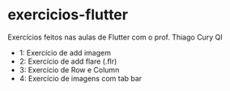 # exercicios-flutter
Exercícios feitos nas aulas de Flutter com o prof. Thiago Cury QI

* 1: Exercício de add imagem
* 2: Exercício de add flare (.flr)
* 3: Exercício de Row e Column
* 4: Exercício de imagens com tab bar

